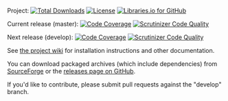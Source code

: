 Project: [![Total Downloads](https://poser.pugx.org/pear2/net_routeros/downloads)](https://packagist.org/packages/pear2/net_routeros/stats) [![License](https://poser.pugx.org/pear2/net_routeros/license)](https://packagist.org/packages/pear2/net_routeros) [![Libraries.io for GitHub](https://img.shields.io/librariesio/github/pear2/net_routeros.svg)](https://libraries.io/github/pear2/Net_RouterOS)

Current release (master): [![Code Coverage](https://scrutinizer-ci.com/g/pear2/Net_RouterOS/badges/coverage.png?b=master)](https://scrutinizer-ci.com/g/pear2/Net_RouterOS/?branch=master) [![Scrutinizer Code Quality](https://scrutinizer-ci.com/g/pear2/Net_RouterOS/badges/quality-score.png?b=master)](https://scrutinizer-ci.com/g/pear2/Net_RouterOS/?branch=master)

Next release (develop): [![Code Coverage](https://scrutinizer-ci.com/g/pear2/Net_RouterOS/badges/coverage.png?b=develop)](https://scrutinizer-ci.com/g/pear2/Net_RouterOS/?branch=develop) [![Scrutinizer Code Quality](https://scrutinizer-ci.com/g/pear2/Net_RouterOS/badges/quality-score.png?b=develop)](https://scrutinizer-ci.com/g/pear2/Net_RouterOS/?branch=develop)

See [the project wiki](https://github.com/pear2/Net_RouterOS/wiki) for installation instructions and other documentation.

You can download packaged archives (which include dependencies) from [SourceForge](http://sourceforge.net/projects/netrouteros/) or the [releases page on GitHub](https://github.com/pear2/Net_RouterOS/releases).

If you'd like to contribute, please submit pull requests against the "develop" branch.
